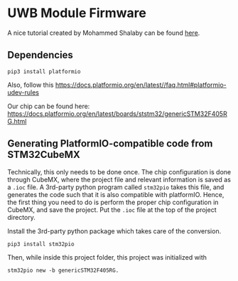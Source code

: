 # UWB Module Firmware
A nice tutorial created by Mohammed Shalaby can be found [here](./doc/stm32_tutorial.md).

## Dependencies

    pip3 install platformio

Also, follow this https://docs.platformio.org/en/latest//faq.html#platformio-udev-rules

Our chip can be found here: https://docs.platformio.org/en/latest/boards/ststm32/genericSTM32F405RG.html 

## Generating PlatformIO-compatible code from STM32CubeMX
Technically, this only needs to be done once. The chip configuration is done through CubeMX, where the project file and relevant information is saved as a `.ioc` file.
A 3rd-party python program called `stm32pio` takes this file, and generates the code such that it is also compatible with platformIO. 
Hence, the first thing you need to do is perform the proper chip configuration in CubeMX, and save the project. Put the `.ioc` file at the top of the project directory.

Install the 3rd-party python package which takes care of the conversion.

    pip3 install stm32pio

Then, while inside this project folder, this project was initialized with 

    stm32pio new -b genericSTM32F405RG.




